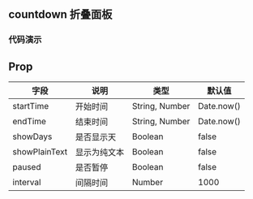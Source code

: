 ## countdown 折叠面板
### 代码演示

## Prop

| 字段 | 说明 | 类型 | 默认值
| ----- | ----- | ----- | -----
| startTime | 开始时间 | String, Number | Date.now()
| endTime | 结束时间 | String, Number | Date.now()
| showDays | 是否显示天 | Boolean | false
| showPlainText | 显示为纯文本 | Boolean | false
| paused | 是否暂停 | Boolean | false
| interval | 间隔时间 | Number | 1000